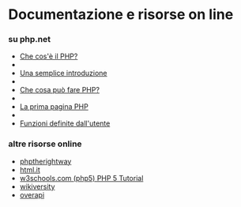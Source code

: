 # Documentazione e risorse on line

### su php.net
* [Che cos'è il PHP?](http://php.net/manual/it/intro-whatis.php)
* 
* [Una semplice introduzione](http://php.net/manual/it/tutorial.php)
* 
* [Che cosa può fare PHP?](http://php.net/manual/it/intro-whatcando.php)
* 
* [La prima pagina PHP](http://php.net/manual/it/tutorial.firstpage.php)
* 
* [Funzioni definite dall'utente](http://php.net/manual/it/functions.user-defined.php)

### altre risorse online

* [phptherightway](http://it.phptherightway.com)
* [html.it](http://www.html.it/guide/guida-php-di-base/)
* [w3schools.com (php5) PHP 5 Tutorial](https://www.w3schools.com/php/)
* [wikiversity](https://it.wikiversity.org/wiki/PHP#Introduzione)
* [overapi](http://overapi.com/php)
